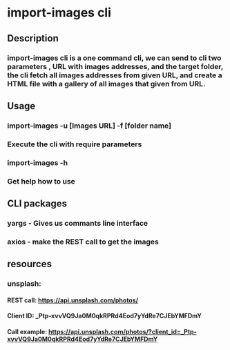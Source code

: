 # import-images cli

## Description
###  import-images cli is a one command cli, we can send to cli two parameters , URL with images addresses, and the target folder, the cli fetch all images addresses from given URL, and create a HTML file with a gallery of all images that given from URL.

## Usage
### import-images -u [Images URL] -f [folder name]
### Execute the cli with require parameters

### import-images -h 
### Get help how to use

## CLI packages
### yargs - Gives us commants line interface
### axios - make the REST call to get the images

## resources
### unsplash: 
#### REST call: https://api.unsplash.com/photos/
#### Client ID: _Ptp-xvvVQ9Ja0M0qkRPRd4Eod7yYdRe7CJEbYMFDmY
#### Call example: https://api.unsplash.com/photos/?client_id=_Ptp-xvvVQ9Ja0M0qkRPRd4Eod7yYdRe7CJEbYMFDmY